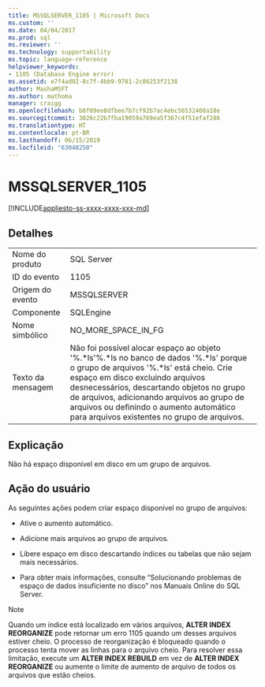 ```yaml
---
title: MSSQLSERVER_1105 | Microsoft Docs
ms.custom: ''
ms.date: 04/04/2017
ms.prod: sql
ms.reviewer: ''
ms.technology: supportability
ms.topic: language-reference
helpviewer_keywords:
- 1105 (Database Engine error)
ms.assetid: e7f4ad02-8c7f-4bb9-9781-2c86253f2138
author: MashaMSFT
ms.author: mathoma
manager: craigg
ms.openlocfilehash: b8f09ee8dfbee7b7cf92b7ac4ebc56532408a18e
ms.sourcegitcommit: 3026c22b7fba19059a769ea5f367c4f51efaf286
ms.translationtype: HT
ms.contentlocale: pt-BR
ms.lasthandoff: 06/15/2019
ms.locfileid: "63048250"
---
```

# <a name="mssqlserver1105"></a>MSSQLSERVER_1105
[!INCLUDE[appliesto-ss-xxxx-xxxx-xxx-md](../../includes/appliesto-ss-xxxx-xxxx-xxx-md.md)]
  
## <a name="details"></a>Detalhes  
  
|||  
|-|-|  
|Nome do produto|SQL Server|  
|ID do evento|1105|  
|Origem do evento|MSSQLSERVER|  
|Componente|SQLEngine|  
|Nome simbólico|NO_MORE_SPACE_IN_FG|  
|Texto da mensagem|Não foi possível alocar espaço ao objeto '%.*ls'%.\*ls no banco de dados '%.\*ls' porque o grupo de arquivos '%.\*ls' está cheio. Crie espaço em disco excluindo arquivos desnecessários, descartando objetos no grupo de arquivos, adicionando arquivos ao grupo de arquivos ou definindo o aumento automático para arquivos existentes no grupo de arquivos.|  
  
## <a name="explanation"></a>Explicação  
Não há espaço disponível em disco em um grupo de arquivos.  
  
## <a name="user-action"></a>Ação do usuário  
As seguintes ações podem criar espaço disponível no grupo de arquivos:  
  
-   Ative o aumento automático.  
  
-   Adicione mais arquivos ao grupo de arquivos.  
  
-   Libere espaço em disco descartando índices ou tabelas que não sejam mais necessários.  
  
-   Para obter mais informações, consulte “Solucionando problemas de espaço de dados insuficiente no disco” nos Manuais Online do SQL Server.  
  
> [!NOTE]  
> Quando um índice está localizado em vários arquivos, **ALTER INDEX REORGANIZE** pode retornar um erro 1105 quando um desses arquivos estiver cheio. O processo de reorganização é bloqueado quando o processo tenta mover as linhas para o arquivo cheio. Para resolver essa limitação, execute um **ALTER INDEX REBUILD** em vez de **ALTER INDEX REORGANIZE** ou aumente o limite de aumento de arquivo de todos os arquivos que estão cheios.  
  
